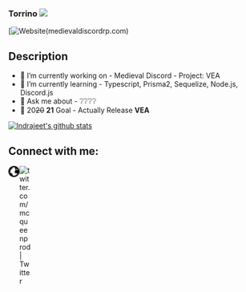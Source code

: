 ### Torrino <img src="https://yt3.ggpht.com/a/AATXAJwMlwIB38NnXePw3_35RyuKOO_jtt2zOY5mCw=s900-c-k-c0xffffffff-no-rj-mo" width="25px">
[![Website](https://medievaldiscordrp.com)(medievaldiscordrp.com)

## Description
- 🔭 I’m currently working on - Medieval Discord - Project: VEA
- 🌱 I’m currently learning - Typescript, Prisma2, Sequelize, Node.js, Discord.js
- 💬 Ask me about - ❔❔❔❔
- 🥅 20~~20~~ **21** Goal - Actually Release **VEA**

[![Indrajeet's github stats](https://github-readme-stats.vercel.app/api?username=Torrino&count_private=true&include_all_commits=true&theme=radical)](https://google.com)

## Connect with me:
[<img align="left" alt="medievaldiscordrp.com" width="22px" src="https://raw.githubusercontent.com/iconic/open-iconic/master/svg/globe.svg" />][website]
[<img align="left" alt="twitter.com/mcqueenprod | Twitter" width="22px" src="https://cdn.jsdelivr.net/npm/simple-icons@v3/icons/twitter.svg" />][twitter]
<br />


<!-- This section you create this variables that are used above -->
[website]: https://medievaldiscordrp.com
[twitter]: https://twitter.com/mcqueenprod
